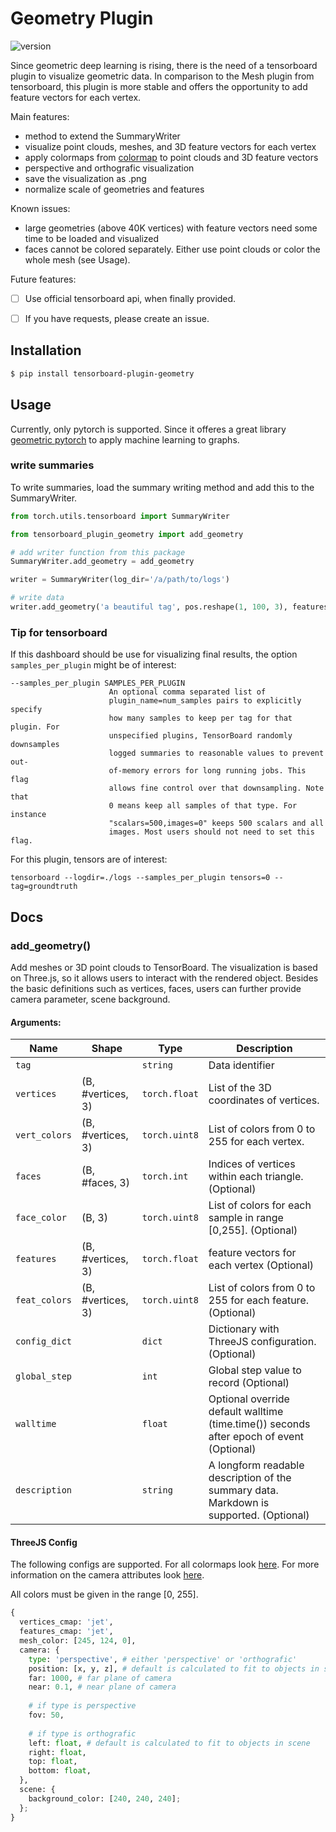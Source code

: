 # Geometry Plugin
![version](https://img.shields.io/pypi/v/tensorboard-plugin-geometry)

Since geometric deep learning is rising, there is the need of a tensorboard plugin to visualize geometric data. In comparison to the Mesh plugin from tensorboard, this plugin is more stable and offers the opportunity to add feature vectors for each vertex.

Main features:
 * method to extend the SummaryWriter
 * visualize point clouds, meshes, and 3D feature vectors for each vertex
 * apply colormaps from [colormap](https://github.com/bpostlethwaite/colormap#readme) to point clouds and 3D feature vectors
 * perspective and orthografic visualization
 * save the visualization as .png
 * normalize scale of geometries and features

Known issues:
 * large geometries (above 40K vertices) with feature vectors need some time to be loaded and visualized
 * faces cannot be colored separately. Either use point clouds or color the whole mesh (see Usage).

Future features:
  - [ ] Use official tensorboard api, when finally provided.
  - [ ] If you have requests, please create an issue.
  

## Installation

```bash
$ pip install tensorboard-plugin-geometry
```

## Usage

Currently, only pytorch is supported. Since it offeres a great library [geometric pytorch](https://github.com/rusty1s/pytorch_geometric) to apply machine learning to graphs.

### write summaries

To write summaries, load the summary writing method and add this to the SummaryWriter.

```python
from torch.utils.tensorboard import SummaryWriter

from tensorboard_plugin_geometry import add_geometry

# add writer function from this package
SummaryWriter.add_geometry = add_geometry

writer = SummaryWriter(log_dir='/a/path/to/logs')

# write data
writer.add_geometry('a beautiful tag', pos.reshape(1, 100, 3), features=wss.reshape(1, 100, 3), global_step=1)
```

### Tip for tensorboard

If this dashboard should be use for visualizing final results, the option `samples_per_plugin` might be of interest:

```
--samples_per_plugin SAMPLES_PER_PLUGIN
                      An optional comma separated list of
                      plugin_name=num_samples pairs to explicitly specify
                      how many samples to keep per tag for that plugin. For
                      unspecified plugins, TensorBoard randomly downsamples
                      logged summaries to reasonable values to prevent out-
                      of-memory errors for long running jobs. This flag
                      allows fine control over that downsampling. Note that
                      0 means keep all samples of that type. For instance
                      "scalars=500,images=0" keeps 500 scalars and all
                      images. Most users should not need to set this flag.
```

For this plugin, tensors are of interest:

```
tensorboard --logdir=./logs --samples_per_plugin tensors=0 --tag=groundtruth
```

## Docs

### add_geometry()

Add meshes or 3D point clouds to TensorBoard. The visualization is based on Three.js, so it allows users to interact with the rendered object. Besides the basic definitions such as vertices, faces, users can further provide camera parameter, scene background.
    
#### Arguments:
Name | Shape | Type |Description
-----|-------|------|-------
`tag`     |                                  | `string`      | Data identifier
`vertices`| (B, #vertices, 3) | `torch.float` | List of the 3D coordinates of vertices.
`vert_colors`| (B, #vertices, 3)| `torch.uint8` | List of colors from 0 to 255 for each vertex.
`faces`      | (B, #faces, 3)   | `torch.int`   | Indices of vertices within each triangle. (Optional)
`face_color` | (B, 3)   | `torch.uint8` | List of colors for each sample in range [0,255]. (Optional)
`features`   | (B, #vertices, 3)| `torch.float` | feature vectors for each vertex (Optional)
`feat_colors`| (B, #vertices, 3)| `torch.uint8` | List of colors from 0 to 255 for each feature. (Optional)
`config_dict`| | `dict` | Dictionary with ThreeJS configuration. (Optional)
`global_step`| | `int`  |Global step value to record (Optional)
`walltime`| | `float` | Optional override default walltime (time.time()) seconds after epoch of event (Optional)
`description`| | `string` | A longform readable description of the summary data. Markdown is supported. (Optional)

#### ThreeJS Config

The following configs are supported. For all colormaps look [here](https://github.com/bpostlethwaite/colormap#readme). For more information on the camera attributes look [here](https://threejs.org/docs/index.html#api/en/cameras/PerspectiveCamera).

All colors must be given in the range [0, 255].

```python
{
  vertices_cmap: 'jet',
  features_cmap: 'jet',
  mesh_color: [245, 124, 0],
  camera: {
    type: 'perspective', # either 'perspective' or 'orthografic'
    position: [x, y, z], # default is calculated to fit to objects in scene
    far: 1000, # far plane of camera
    near: 0.1, # near plane of camera
    
    # if type is perspective
    fov: 50,
    
    # if type is orthografic
    left: float, # default is calculated to fit to objects in scene
    right: float,
    top: float,
    bottom: float,
  },
  scene: {
    background_color: [240, 240, 240];
  };
}
```
